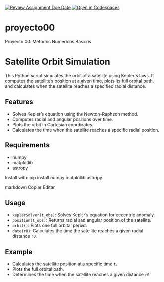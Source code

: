 [![Review Assignment Due Date](https://classroom.github.com/assets/deadline-readme-button-22041afd0340ce965d47ae6ef1cefeee28c7c493a6346c4f15d667ab976d596c.svg)](https://classroom.github.com/a/Vj4z-TUu)
[![Open in Codespaces](https://classroom.github.com/assets/launch-codespace-2972f46106e565e64193e422d61a12cf1da4916b45550586e14ef0a7c637dd04.svg)](https://classroom.github.com/open-in-codespaces?assignment_repo_id=19010178)
# proyecto00
Proyecto 00. Métodos Numéricos Básicos
# Satellite Orbit Simulation

This Python script simulates the orbit of a satellite using Kepler's laws. It computes the satellite’s position at a given time, plots its full orbital path, and calculates when the satellite reaches a specified radial distance.

## Features
- Solves Kepler’s equation using the Newton-Raphson method.
- Computes radial and angular positions over time.
- Plots the orbit in Cartesian coordinates.
- Calculates the time when the satellite reaches a specific radial position.

## Requirements
- numpy
- matplotlib
- astropy

Install with:
pip install numpy matplotlib astropy

markdown
Copiar
Editar

## Usage
- `keplerSolver(t_obs)`: Solves Kepler’s equation for eccentric anomaly.
- `position(t_obs)`: Returns radial and angular position of the satellite.
- `orbit()`: Plots one full orbital period.
- `date(r0)`: Calculates the time the satellite reaches a given radial distance `r0`.

## Example
- Calculates the satellite position at a specific time `t`.
- Plots the full orbital path.
- Determines the time when the satellite reaches a given distance `r0`.
